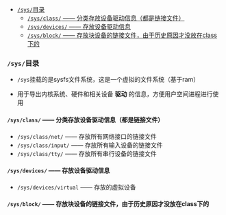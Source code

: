 
<!-- @import "[TOC]" {cmd="toc" depthFrom=1 depthTo=6 orderedList=false} -->
<!-- code_chunk_output -->

- [`/sys/`目录](#sys目录)
  - [`/sys/class/` —— 分类存放设备驱动信息（都是链接文件）](#sysclass-分类存放设备驱动信息都是链接文件)
  - [`/sys/devices/` —— 存放设备驱动信息](#sysdevices-存放设备驱动信息)
  - [`/sys/block/` —— 存放块设备的链接文件，由于历史原因才没放在class下的](#sysblock-存放块设备的链接文件由于历史原因才没放在class下的)

<!-- /code_chunk_output -->

### `/sys/`目录
* `/sys`挂载的是sysfs文件系统，这是一个虚拟的文件系统（基于ram）  

* 用于导出内核系统、硬件和相关设备 **驱动** 的信息，方便用户空间进程进行使用  

#### `/sys/class/` —— 分类存放设备驱动信息（都是链接文件）
* `/sys/class/net/` —— 存放所有网络接口的链接文件
* `/sys/class/input/` —— 存放所有输入设备的链接文件
* `/sys/class/tty/` —— 存放所有串行设备的链接文件

#### `/sys/devices/` —— 存放设备驱动信息
* `/sys/devices/virtual` —— 存放的虚拟设备

#### `/sys/block/` —— 存放块设备的链接文件，由于历史原因才没放在class下的

